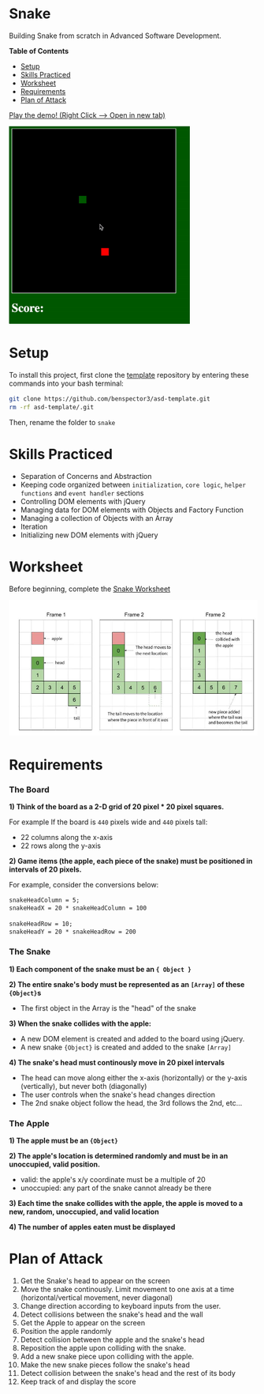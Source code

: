 # Snake
Building Snake from scratch in Advanced Software Development.  

**Table of Contents**
- [Setup](#setup)
- [Skills Practiced](#skills-practiced)
- [Worksheet](#worksheet)
- [Requirements](#requirements)
- [Plan of Attack](#plan-of-attack)

<a href="https://benspector3.github.io/projects/snake/index.html" target="_blank"> Play the demo! (Right Click --> Open in new tab) </a>

<img height=400 src="img/snake.gif">

# Setup

To install this project, first clone the [template](https://github.com/benspector3/asd-template/) repository by entering these commands into your bash terminal:

```bash
git clone https://github.com/benspector3/asd-template.git
rm -rf asd-template/.git
```

Then, rename the folder to `snake`

# Skills Practiced
- Separation of Concerns and Abstraction
- Keeping code organized between `initialization`, `core logic`, `helper functions` and `event handler` sections
- Controlling DOM elements with jQuery
- Managing data for DOM elements with Objects and Factory Function
- Managing a collection of Objects with an Array
- Iteration
- Initializing new DOM elements with jQuery

# Worksheet

Before beginning, complete the <a href="https://drive.google.com/open?id=1h9DBLktvwVCODaAn4vg5FKnbkbyYjLIMik5IMYMbhY0" target="_blank"> Snake Worksheet </a>

<img src="img/snake-visualization.jpg">

# Requirements

### The Board
**1) Think of the board as a 2-D grid of 20 pixel * 20 pixel squares.** 

For example If the board is `440` pixels wide and `440` pixels tall:
  - 22 columns along the x-axis
  - 22 rows along the y-axis
  
**2) Game items (the apple, each piece of the snake) must be positioned in intervals of 20 pixels.** 

For example, consider the conversions below:
```
snakeHeadColumn = 5;
snakeHeadX = 20 * snakeHeadColumn = 100

snakeHeadRow = 10;
snakeHeadY = 20 * snakeHeadRow = 200
```

### The Snake

**1) Each component of the snake must be an `{ Object }`**

**2) The entire snake's body must be represented as an `[Array]` of these `{Object}`s**
  - The first object in the Array is the "head" of the snake

**3) When the snake collides with the apple:**
  - A new DOM element is created and added to the board using jQuery.
  - A new snake `{Object}` is created and added to the snake `[Array]`
  
**4) The snake's head must continously move in 20 pixel intervals**
  - The head can move along either the x-axis (horizontally) or the y-axis (vertically), but never both (diagonally)
  - The user controls when the snake's head changes direction
  - The 2nd snake object follow the head, the 3rd follows the 2nd, etc… 

### The Apple
**1) The apple must be an `{Object}`**

**2) The apple's location is determined randomly and must be in an unoccupied, valid position.**
- valid: the apple's x/y coordinate must be a multiple of 20
- unoccupied: any part of the snake cannot already be there

**3) Each time the snake collides with the apple, the apple is moved to a new, random, unoccupied, and valid location**

**4) The number of apples eaten must be displayed**

# Plan of Attack
1. Get the Snake's head to appear on the screen
2. Move the snake continously. Limit movement to one axis at a time (horizontal/vertical movement, never diagonal)
3. Change direction according to keyboard inputs from the user.
4. Detect collisions between the snake's head and the wall
5. Get the Apple to appear on the screen
6. Position the apple randomly
7. Detect collision between the apple and the snake's head
8. Reposition the apple upon colliding with the snake.
9. Add a new snake piece upon colliding with the apple.
10. Make the new snake pieces follow the snake's head
11. Detect collision between the snake's head and the rest of its body
12. Keep track of and display the score

